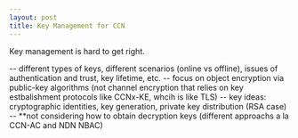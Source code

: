 ```yaml
---
layout: post
title: Key Management for CCN
---
```


Key management is hard to get right. 

-- different types of keys, different scenarios (online vs offline), issues of authentication and trust, key lifetime, etc. 
-- focus on object encryption via public-key algorithms (not channel encryption that relies on key estbalishment protocols like CCNx-KE, whcih is like TLS)
-- key ideas: cryptographic identities, key generation, private key distribution (RSA case)
-- **not considering how to obtain decryption keys (different approachs a la CCN-AC and NDN NBAC)
